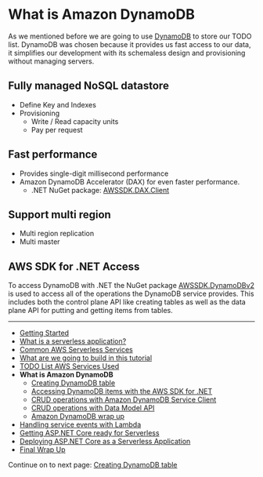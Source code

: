 # What is Amazon DynamoDB

As we mentioned before we are going to use [DynamoDB](https://aws.amazon.com/dynamodb/) to store our TODO list. DynamoDB was chosen because it provides us
fast access to our data, it simplifies our development with its schemaless design and provisioning without managing servers.

## Fully managed NoSQL datastore
* Define Key and Indexes
* Provisioning
  * Write / Read capacity units
  * Pay per request

## Fast performance
* Provides single-digit millisecond performance
* Amazon DynamoDB Accelerator (DAX) for even faster performance.
  * .NET NuGet package: [AWSSDK.DAX.Client](https://www.nuget.org/packages/AWSSDK.DAX.Client/)

## Support multi region
*  Multi region replication
*  Multi master


## AWS SDK for .NET Access

To access DynamoDB with .NET the NuGet package [AWSSDK.DynamoDBv2](https://www.nuget.org/packages/AWSSDK.DynamoDBv2/) is used to access all of the operations the DynamoDB service provides. This includes both the control plane API like creating tables as well as the data plane API for putting and getting items from tables.

<!-- Generated Navigation -->
---

* [Getting Started](../GettingStarted.md)
* [What is a serverless application?](../WhatIsServerless.md)
* [Common AWS Serverless Services](../CommonServerlessServices.md)
* [What are we going to build in this tutorial](../WhatAreWeBuilding.md)
* [TODO List AWS Services Used](../TODOListServices.md)
* **What is Amazon DynamoDB**
  * [Creating DynamoDB table](../DynamoDBModule/CreateTable.md)
  * [Accessing DynamoDB items with the AWS SDK for .NET](../DynamoDBModule/DotNetDynamoDBAPIs.md)
  * [CRUD operations with Amazon DynamoDB Service Client](../DynamoDBModule/DDBServiceClientAPI.md)
  * [CRUD operations with Data Model API](../DynamoDBModule/DotNetDynamoDBDataModel.md)
  * [Amazon DynamoDB wrap up](../DynamoDBModule/DynamoDBWrapUp.md)
* [Handling service events with Lambda](../StreamProcessing/ServiceEvents.md)
* [Getting ASP.NET Core ready for Serverless](../ASP.NETCoreFrontend/TheFrontend.md)
* [Deploying ASP.NET Core as a Serverless Application](../DeployingFrontend/DeployingFrontend.md)
* [Final Wrap Up](../FinalWrapup.md)

Continue on to next page: [Creating DynamoDB table](../DynamoDBModule/CreateTable.md)

